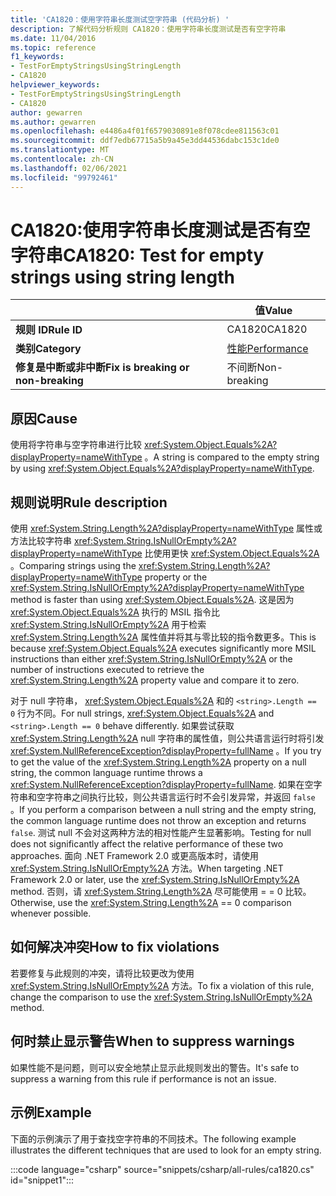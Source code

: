 ```yaml
---
title: 'CA1820：使用字符串长度测试空字符串 (代码分析) '
description: 了解代码分析规则 CA1820：使用字符串长度测试是否有空字符串
ms.date: 11/04/2016
ms.topic: reference
f1_keywords:
- TestForEmptyStringsUsingStringLength
- CA1820
helpviewer_keywords:
- TestForEmptyStringsUsingStringLength
- CA1820
author: gewarren
ms.author: gewarren
ms.openlocfilehash: e4486a4f01f6579030891e8f078cdee811563c01
ms.sourcegitcommit: ddf7edb67715a5b9a45e3dd44536dabc153c1de0
ms.translationtype: MT
ms.contentlocale: zh-CN
ms.lasthandoff: 02/06/2021
ms.locfileid: "99792461"
---
```

# <a name="ca1820-test-for-empty-strings-using-string-length"></a><span data-ttu-id="d6af4-103">CA1820:使用字符串长度测试是否有空字符串</span><span class="sxs-lookup"><span data-stu-id="d6af4-103">CA1820: Test for empty strings using string length</span></span>

| | <span data-ttu-id="d6af4-104">值</span><span class="sxs-lookup"><span data-stu-id="d6af4-104">Value</span></span> |
|-|-|
| <span data-ttu-id="d6af4-105">**规则 ID**</span><span class="sxs-lookup"><span data-stu-id="d6af4-105">**Rule ID**</span></span> |<span data-ttu-id="d6af4-106">CA1820</span><span class="sxs-lookup"><span data-stu-id="d6af4-106">CA1820</span></span>|
| <span data-ttu-id="d6af4-107">**类别**</span><span class="sxs-lookup"><span data-stu-id="d6af4-107">**Category**</span></span> |[<span data-ttu-id="d6af4-108">性能</span><span class="sxs-lookup"><span data-stu-id="d6af4-108">Performance</span></span>](performance-warnings.md)|
| <span data-ttu-id="d6af4-109">**修复是中断或非中断**</span><span class="sxs-lookup"><span data-stu-id="d6af4-109">**Fix is breaking or non-breaking**</span></span> |<span data-ttu-id="d6af4-110">不间断</span><span class="sxs-lookup"><span data-stu-id="d6af4-110">Non-breaking</span></span>|

## <a name="cause"></a><span data-ttu-id="d6af4-111">原因</span><span class="sxs-lookup"><span data-stu-id="d6af4-111">Cause</span></span>

<span data-ttu-id="d6af4-112">使用将字符串与空字符串进行比较 <xref:System.Object.Equals%2A?displayProperty=nameWithType> 。</span><span class="sxs-lookup"><span data-stu-id="d6af4-112">A string is compared to the empty string by using <xref:System.Object.Equals%2A?displayProperty=nameWithType>.</span></span>

## <a name="rule-description"></a><span data-ttu-id="d6af4-113">规则说明</span><span class="sxs-lookup"><span data-stu-id="d6af4-113">Rule description</span></span>

<span data-ttu-id="d6af4-114">使用 <xref:System.String.Length%2A?displayProperty=nameWithType> 属性或方法比较字符串 <xref:System.String.IsNullOrEmpty%2A?displayProperty=nameWithType> 比使用更快 <xref:System.Object.Equals%2A> 。</span><span class="sxs-lookup"><span data-stu-id="d6af4-114">Comparing strings using the <xref:System.String.Length%2A?displayProperty=nameWithType> property or the <xref:System.String.IsNullOrEmpty%2A?displayProperty=nameWithType> method is faster than using <xref:System.Object.Equals%2A>.</span></span> <span data-ttu-id="d6af4-115">这是因为 <xref:System.Object.Equals%2A> 执行的 MSIL 指令比 <xref:System.String.IsNullOrEmpty%2A> 用于检索 <xref:System.String.Length%2A> 属性值并将其与零比较的指令数更多。</span><span class="sxs-lookup"><span data-stu-id="d6af4-115">This is because <xref:System.Object.Equals%2A> executes significantly more MSIL instructions than either <xref:System.String.IsNullOrEmpty%2A> or the number of instructions executed to retrieve the <xref:System.String.Length%2A> property value and compare it to zero.</span></span>

<span data-ttu-id="d6af4-116">对于 null 字符串， <xref:System.Object.Equals%2A> 和的 `<string>.Length == 0` 行为不同。</span><span class="sxs-lookup"><span data-stu-id="d6af4-116">For null strings, <xref:System.Object.Equals%2A> and `<string>.Length == 0` behave differently.</span></span> <span data-ttu-id="d6af4-117">如果尝试获取 <xref:System.String.Length%2A> null 字符串的属性值，则公共语言运行时将引发 <xref:System.NullReferenceException?displayProperty=fullName> 。</span><span class="sxs-lookup"><span data-stu-id="d6af4-117">If you try to get the value of the <xref:System.String.Length%2A> property on a null string, the common language runtime throws a <xref:System.NullReferenceException?displayProperty=fullName>.</span></span> <span data-ttu-id="d6af4-118">如果在空字符串和空字符串之间执行比较，则公共语言运行时不会引发异常，并返回 `false` 。</span><span class="sxs-lookup"><span data-stu-id="d6af4-118">If you perform a comparison between a null string and the empty string, the common language runtime does not throw an exception and returns `false`.</span></span> <span data-ttu-id="d6af4-119">测试 null 不会对这两种方法的相对性能产生显著影响。</span><span class="sxs-lookup"><span data-stu-id="d6af4-119">Testing for null does not significantly affect the relative performance of these two approaches.</span></span> <span data-ttu-id="d6af4-120">面向 .NET Framework 2.0 或更高版本时，请使用 <xref:System.String.IsNullOrEmpty%2A> 方法。</span><span class="sxs-lookup"><span data-stu-id="d6af4-120">When targeting .NET Framework 2.0 or later, use the <xref:System.String.IsNullOrEmpty%2A> method.</span></span> <span data-ttu-id="d6af4-121">否则，请 <xref:System.String.Length%2A> 尽可能使用 = = 0 比较。</span><span class="sxs-lookup"><span data-stu-id="d6af4-121">Otherwise, use the <xref:System.String.Length%2A> == 0 comparison whenever possible.</span></span>

## <a name="how-to-fix-violations"></a><span data-ttu-id="d6af4-122">如何解决冲突</span><span class="sxs-lookup"><span data-stu-id="d6af4-122">How to fix violations</span></span>

<span data-ttu-id="d6af4-123">若要修复与此规则的冲突，请将比较更改为使用 <xref:System.String.IsNullOrEmpty%2A> 方法。</span><span class="sxs-lookup"><span data-stu-id="d6af4-123">To fix a violation of this rule, change the comparison to use the <xref:System.String.IsNullOrEmpty%2A> method.</span></span>

## <a name="when-to-suppress-warnings"></a><span data-ttu-id="d6af4-124">何时禁止显示警告</span><span class="sxs-lookup"><span data-stu-id="d6af4-124">When to suppress warnings</span></span>

<span data-ttu-id="d6af4-125">如果性能不是问题，则可以安全地禁止显示此规则发出的警告。</span><span class="sxs-lookup"><span data-stu-id="d6af4-125">It's safe to suppress a warning from this rule if performance is not an issue.</span></span>

## <a name="example"></a><span data-ttu-id="d6af4-126">示例</span><span class="sxs-lookup"><span data-stu-id="d6af4-126">Example</span></span>

<span data-ttu-id="d6af4-127">下面的示例演示了用于查找空字符串的不同技术。</span><span class="sxs-lookup"><span data-stu-id="d6af4-127">The following example illustrates the different techniques that are used to look for an empty string.</span></span>

:::code language="csharp" source="snippets/csharp/all-rules/ca1820.cs" id="snippet1":::
